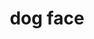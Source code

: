 ---
layout: smileys&emotion
title: dog face
emoji: dog_face
permalink: 🐶.html
image: assets/img/3moji/dog_face.png
---
